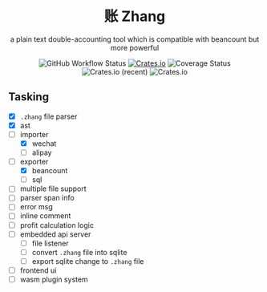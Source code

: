 <div align="center">
    <h1>账 Zhang</h1>
    <p>a plain text double-accounting tool which is compatible with beancount but more powerful</p>
    <img alt="GitHub Workflow Status" src="https://img.shields.io/github/workflow/status/kilerd/zhang/Develop%20Build">
    <a href="https://crates.io/crates/zhang"><img alt="Crates.io" src="https://img.shields.io/crates/v/zhang"></a>
    <img src='https://coveralls.io/repos/github/Kilerd/zhang/badge.svg?branch=main' alt='Coverage Status' />
    <img alt="Crates.io (recent)" src="https://img.shields.io/crates/dr/zhang">
    <img alt="Crates.io" src="https://img.shields.io/crates/l/zhang">
</div>

## Tasking
- [x] `.zhang` file parser
- [x] ast
- [ ] importer
  - [x] wechat
  - [ ] alipay
- [ ] exporter
  - [x] beancount
  - [ ] sql
- [ ] multiple file support
- [ ] parser span info
- [ ] error msg
- [ ] inline comment
- [ ] profit calculation logic
- [ ] embedded api server
  - [ ] file listener
  - [ ] convert `.zhang` file into sqlite
  - [ ] export sqlite change to `.zhang` file
- [ ] frontend ui
- [ ] wasm plugin system